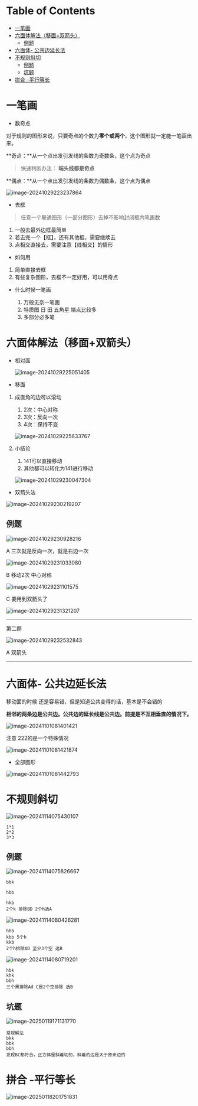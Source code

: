 # Table of Contents

* [一笔画](#一笔画)
* [六面体解法（移面+双箭头）](#六面体解法移面双箭头)
  * [例题](#例题)
* [六面体- 公共边延长法](#六面体--公共边延长法)
* [不规则斜切](#不规则斜切)
  * [例题](#例题-1)
  * [坑题](#坑题)
* [拼合 -平行等长](#拼合--平行等长)


# 一笔画

+ 数奇点

对于规则的图形来说，只要奇点的个数为**零个或两个**，这个图形就一定能一笔画出来。

**奇点：**从一个点出发引发线的条数为奇数条，这个点为奇点 

> 快速判断办法： **端头线都是奇点**

**偶点：**从一个点出发引发线的条数为偶数条，这个点为偶点

![image-20241029223237864](.images/image-20241029223237864.png)



+ 去框

> 任意一个联通图形（一部分图形）去掉不影响封闭框内笔画数

1. 一般去最外边框最简单
2. 若去完一个【框】，还有其他框，需要继续去
3. 点相交直接去，需要注意【线相交】的情形





+ 如何用

1. 简单直接去框
2. 有些复杂图形，去框不一定好用，可以用奇点



+ 什么时候一笔画

  1. 万般无奈一笔画
  2. 特质图  日 田 五角星 端点比较多
  3. 多部分必多笔

  

# 六面体解法（移面+双箭头）

+ 相对面

  ![image-20241029225051405](.images/image-20241029225051405.png)

+ 移面

1. 成直角的边可以滚动

   1. 2次：中心对称
   2. 3次：反向一次
   3. 4次：保持不变

   ![image-20241029225633767](.images/image-20241029225633767.png)

2. 小结论
   1. 141可以直接移动
   2. 其他都可以转化为141进行移动

   ![image-20241029230047304](.images/image-20241029230047304.png)



+ 双箭头法



![image-20241029230219207](.images/image-20241029230219207.png)

## 例题

![image-20241029230928216](.images/image-20241029230928216.png)

A 三次就是反向一次，就是右边一次

![image-20241029231033080](.images/image-20241029231033080.png)

B 移动2次 中心对称

![image-20241029231101575](.images/image-20241029231101575.png)

C 要用到双箭头了



![image-20241029231321207](.images/image-20241029231321207.png)

----------------------

第二题

![image-20241029232532843](.images/image-20241029232532843.png)

A 双箭头

-------------------------



#  六面体- 公共边延长法

移动面的时候 还是容易错，但是知道公共变得的话，基本是不会错的

**相邻的两条边是公共边。公共边的延长线是公共边。前提是不互相垂直的情况下。**

![image-20241101081401421](.images/image-20241101081401421.png)

注意 222的是一个特殊情况

![image-20241101081421874](.images/image-20241101081421874.png)



+ 全部图形



![image-20241101081442793](.images/image-20241101081442793.png)



# 不规则斜切

![image-20241114075430107](.images/image-20241114075430107.png)

```
1*1
2*2
3*3
```



## 例题

![image-20241114075826667](.images/image-20241114075826667.png)

```
bbk

hbb

hkb    
2个k 排除BD 2个h选A
```

![image-20241114080426281](.images/image-20241114080426281.png)

```
hhb   
kbb 5个h
kkb
2个h排除AD 至少3个空 选B
```

![image-20241114080719201](.images/image-20241114080719201.png)

```
hbk
khk
bbh
三个黑排除Ad C是2个空排除 选B
```



## 坑题

![image-20250119171131770](.images/image-20250119171131770.png)

```
常规解法
bkk
bbk
bbh
发现BC都符合，正方体是斜着切的，斜着的边是大于原来边的
```





# 拼合 -平行等长

![image-20250118201751831](.images/image-20250118201751831.png)

